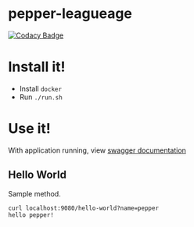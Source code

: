 # pepper-leagueage

[![Codacy Badge](https://app.codacy.com/project/badge/Grade/8b34aee470be40bba21ab28291940fcf)](https://www.codacy.com/gh/jasonray/pepper-leagueage/dashboard?utm_source=github.com&amp;utm_medium=referral&amp;utm_content=jasonray/pepper-leagueage&amp;utm_campaign=Badge_Grade)

# Install it!
- Install `docker`
- Run `./run.sh`

# Use it!

With application running, view [swagger documentation](http://localhost:9080/swagger-ui.html#/hello-controller)

## Hello World
Sample method.

```
curl localhost:9080/hello-world?name=pepper
hello pepper! 
```

